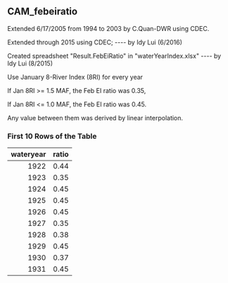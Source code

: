 ## CAM_febeiratio
Extended	6/17/2005	from	1994	to	2003	by	C.Quan-DWR	using	CDEC.

Extended through 2015 using CDEC; ---- by Idy Lui (6/2016)

Created spreadsheet "Result.FebEiRatio" in "waterYearIndex.xlsx" ---- by Idy Lui (8/2015)

Use January 8-River Index (8RI) for every year

If Jan 8RI >= 1.5 MAF, the Feb EI ratio was 0.35,

If Jan 8RI <= 1.0 MAF, the Feb EI ratio was 0.45.

Any value between them was derived by linear interpolation.

### First 10 Rows of the Table
|   wateryear |   ratio |
|------------:|--------:|
|        1922 |    0.44 |
|        1923 |    0.35 |
|        1924 |    0.45 |
|        1925 |    0.45 |
|        1926 |    0.45 |
|        1927 |    0.35 |
|        1928 |    0.38 |
|        1929 |    0.45 |
|        1930 |    0.37 |
|        1931 |    0.45 |
